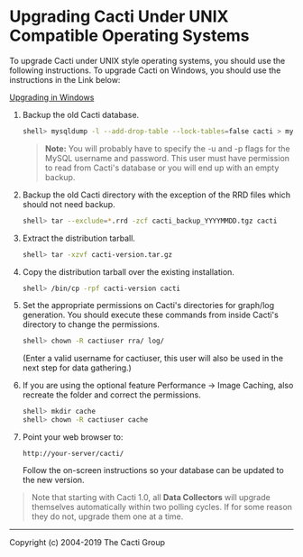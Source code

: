 # Upgrading Cacti Under UNIX Compatible Operating Systems

To upgrade Cacti under UNIX style operating systems, you should use the
following instructions.  To upgrade Cacti on Windows, you should use the
instructions in the Link below:

[Upgrading in Windows](Upgrading-Cacti-Under-Windows.md)

1. Backup the old Cacti database.

   ```sh
   shell> mysqldump -l --add-drop-table --lock-tables=false cacti > mysql.cacti
   ```

   > **Note:** You will probably have to specify the -u and -p flags for the
   > MySQL username and password. This user must have permission to read from
   > Cacti's database or you will end up with an empty backup.

2. Backup the old Cacti directory with the exception of the RRD files which
   should not need backup.

   ```sh
   shell> tar --exclude=*.rrd -zcf cacti_backup_YYYYMMDD.tgz cacti
   ```

3. Extract the distribution tarball.

   ```sh
   shell> tar -xzvf cacti-version.tar.gz
   ```

4. Copy the distribution tarball over the existing installation.

   ```sh
   shell> /bin/cp -rpf cacti-version cacti
   ```

5. Set the appropriate permissions on Cacti's directories for graph/log
   generation. You should execute these commands from inside Cacti's directory
   to change the permissions.

   ```sh
   shell> chown -R cactiuser rra/ log/
   ```

   (Enter a valid username for cactiuser, this user will also be used in the
   next step for data gathering.)

6. If you are using the optional feature Performance -> Image Caching, also
   recreate the folder and correct the permissions.

    ```sh
    shell> mkdir cache
    shell> chown -R cactiuser cache
    ```

7. Point your web browser to:

    `http://your-server/cacti/`

    Follow the on-screen instructions so your database can be updated to the
    new version.

> Note that starting with Cacti 1.0, all **Data Collectors** will upgrade
> themselves automatically within two polling cycles.  If for some reason they
> do not, upgrade them one at a time.

---
Copyright (c) 2004-2019 The Cacti Group
